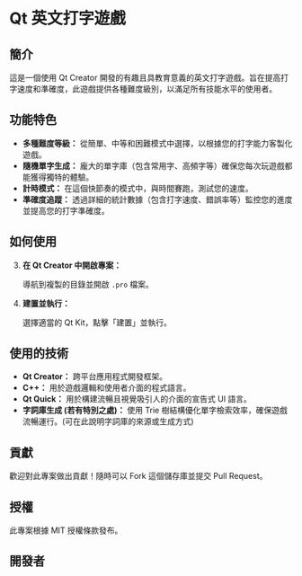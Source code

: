 # Qt 英文打字遊戲

## 簡介

這是一個使用 Qt Creator 開發的有趣且具教育意義的英文打字遊戲。旨在提高打字速度和準確度，此遊戲提供各種難度級別，以滿足所有技能水平的使用者。

## 功能特色

*   **多種難度等級：** 從簡單、中等和困難模式中選擇，以根據您的打字能力客製化遊戲。
*   **隨機單字生成：** 龐大的單字庫（包含常用字、高頻字等）確保您每次玩遊戲都能獲得獨特的體驗。
*   **計時模式：** 在這個快節奏的模式中，與時間賽跑，測試您的速度。
*   **準確度追蹤：** 透過詳細的統計數據（包含打字速度、錯誤率等）監控您的進度並提高您的打字準確度。

## 如何使用


3.  **在 Qt Creator 中開啟專案：**

    導航到複製的目錄並開啟 `.pro` 檔案。

4.  **建置並執行：**

    選擇適當的 Qt Kit，點擊「建置」並執行。

## 使用的技術

*   **Qt Creator：** 跨平台應用程式開發框架。
*   **C++：** 用於遊戲邏輯和使用者介面的程式語言。
*   **Qt Quick：** 用於構建流暢且視覺吸引人的介面的宣告式 UI 語言。
* **字詞庫生成 (若有特別之處)：** 使用 Trie 樹結構優化單字檢索效率，確保遊戲流暢運行。(可在此說明字詞庫的來源或生成方式)

## 貢獻

歡迎對此專案做出貢獻！隨時可以 Fork 這個儲存庫並提交 Pull Request。

## 授權

此專案根據 MIT 授權條款發布。

## 開發者
